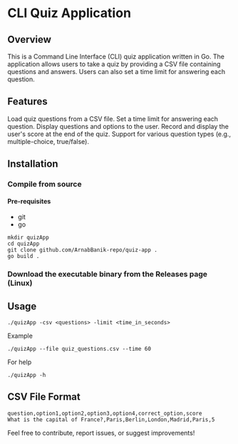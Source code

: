 # CLI Quiz Application


## Overview

This is a Command Line Interface (CLI) quiz application written in Go. The application allows users to take a quiz by providing a CSV file containing questions and answers. Users can also set a time limit for answering each question.

## Features

Load quiz questions from a CSV file.
Set a time limit for answering each question.
Display questions and options to the user.
Record and display the user's score at the end of the quiz.
Support for various question types (e.g., multiple-choice, true/false).


## Installation

### Compile from source

#### Pre-requisites
- git
- go

```{bash}
mkdir quizApp
cd quizApp
git clone github.com/ArnabBanik-repo/quiz-app .
go build .
```

### Download the executable binary from the Releases page (Linux)


## Usage

```{bash}
./quizApp -csv <questions> -limit <time_in_seconds>
```

Example
```{bash}
./quizApp --file quiz_questions.csv --time 60
```

For help
```{bash}
./quizApp -h
```

## CSV File Format
```
question,option1,option2,option3,option4,correct_option,score
What is the capital of France?,Paris,Berlin,London,Madrid,Paris,5
```

Feel free to contribute, report issues, or suggest improvements!
